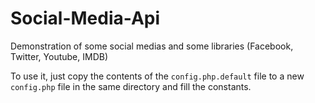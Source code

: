 Social-Media-Api
================

Demonstration of some social medias and some libraries (Facebook, Twitter, Youtube, IMDB)

To use it, just copy the contents of the `config.php.default` file to a new `config.php` file in the same directory and fill the constants.
